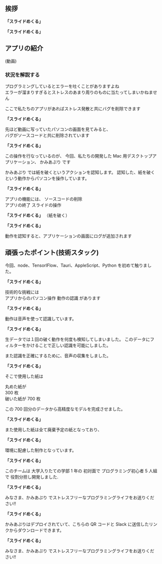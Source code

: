 ## 挨拶

**「スライドめくる」**

**「スライドめくる」**

## アプリの紹介

(動画)

### 状況を解説する

プログラミングしているとエラーを吐くことがありますよね  
エラーが溜まりすぎるとストレスのあまり周りのものに当たってしまいかねません

ここで私たちのアプリがあればストレス発散と共にバグを削除できます

**「スライドめくる」**

先ほど動画に写っていたパソコンの画面を見てみると、  
バグがソースコードと共に削除されています

**「スライドめくる」**

この操作を行なっているのが、
今回、私たちの開発した
Mac 用デスクトップアプリケーション、
かみあぷり
です

かみあぷり では紙を破くというアクションを認知します。
認知した、紙を破くという動作からパソコンを操作しています。

**「スライドめくる」**

アプリの機能には、
ソースコードの削除  
アプリの終了
スライドの操作

**「スライドめくる」**
（紙を破く）

**「スライドめくる」**

動作を認知すると、アプリケーションの画面にログが追加されます

## 頑張ったポイント(技術スタック)

今回、node、TensorlFlow、Tauri、AppleScript、Python を初めて触りました。

**「スライドめくる」**

技術的な挑戦には  
アプリからのパソコン操作
動作の認識 があります

**「スライドめくる」**

動作は音声を使って認識しています。

**「スライドめくる」**

生データでは１回の破く動作を何度も検知してしまいました。
このデータにフィルターをかけることで正しい認識を可能にしました。

また認識を正確にするために、音声の収集をしました。

**「スライドめくる」**

そこで使用した紙は

丸めた紙が  
300 枚  
破いた紙が
700 枚

この 700 回分のデータから高精度なモデルを完成させました。

**「スライドめくる」**

また使用した紙は全て廃棄予定の紙となっており、

**「スライドめくる」**

環境に配慮した制作となっています。

**「スライドめくる」**

このチームは
大学入りたての学部 1 年の
初対面で
プログラミング初心者 5 人組で
役割分担し開発しました.

**「スライドめくる」**

みなさま、かみあぷり でストレスフリーなプログラミングライフをお送りください!!

**「スライドめくる」**

かみあぷりはデプロイされていて、こちらの QR コードと Slack に送信したリンクからダウンロードできます。

**「スライドめくる」**

みなさま、かみあぷり でストレスフリーなプログラミングライフをお送りください!!
